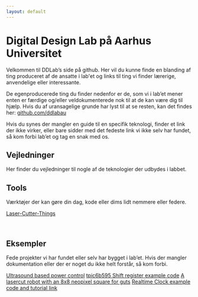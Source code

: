 ```yaml
---
layout: default
---
```



# Digital Design Lab på Aarhus Universitet  
Velkommen til DDLab’s side på github. Her vil du kunne finde en blanding af ting produceret af de ansatte i lab'et og links til ting vi finder lærerige, anvendelige eller interessante.</p>
De egenproducerede ting du finder nedenfor er de, som vi i lab’et mener enten er færdige og/eller veldokumenterede nok til at de kan være dig til hjælp. Hvis du af uransagelige grunde har lyst til at se resten, kan det findes her: <a href="http://github.com/ddlabau">github.com/ddlabau</a></p>
Hvis du synes der mangler en guide til en specifik teknologi, finder et link der ikke virker, eller bare sidder med det fedeste link vi ikke selv har fundet, så kom forbi lab’et og tag en snak med os.</p>

## Vejledninger
Her finder du vejledninger til nogle af de teknologier der udbydes i labbet.</p>

## Tools
Værktøjer der kan gøre din dag, kode eller dims lidt nemmere eller federe.
<p><a href="https://github.com/DDlabAU/Laser-Cutter-Things">Laser-Cutter-Things</a></p>
<br>

## Eksempler
Fede projekter vi har fundet eller selv har bygget i lab’et. Hvis der mangler dokumentation eller der er noget du ikke helt forstår, så kom forbi.</p>
<a href="https://github.com/DDlabAU/volume">Ultrasound based power control</a>
<a href="https://github.com/DDlabAU/Using-shift-register">tpic6b595 Shift register example 	code</a>
<a href="https://github.com/DDlabAU/lab-botto">A lasercut robot with an 8x8 neopixel square for guts</a>
<a href="https://github.com/DDlabAU/Realtime-clock-breakout-ddlab-opening-hours">Realtime Clock example code and tutorial link
